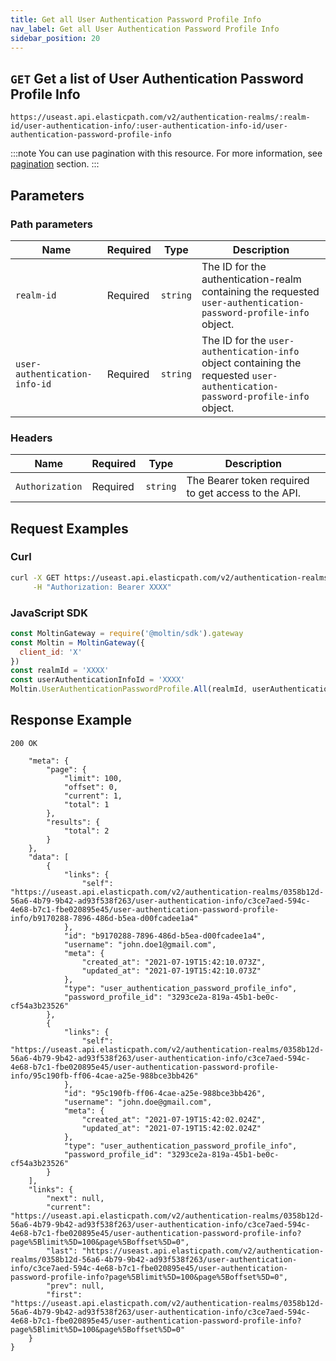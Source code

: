 ```yaml
---
title: Get all User Authentication Password Profile Info
nav_label: Get all User Authentication Password Profile Info
sidebar_position: 20
---
```



## `GET` Get a list of User Authentication Password Profile Info

```http
https://useast.api.elasticpath.com/v2/authentication-realms/:realm-id/user-authentication-info/:user-authentication-info-id/user-authentication-password-profile-info
```

:::note
You can use pagination with this resource. For more information, see [pagination](/docs/api-overview/pagination) section.
:::

## Parameters

### Path parameters

| Name | Required | Type | Description |
| --- | --- | --- | --- |
| `realm-id` | Required | `string` | The ID for the authentication-realm containing the requested `user-authentication-password-profile-info` object. |
| `user-authentication-info-id` | Required | `string` | The ID for the `user-authentication-info` object containing the requested `user-authentication-password-profile-info` object. |

### Headers

| Name | Required | Type | Description |
| --- | --- | --- | --- |
| `Authorization` | Required | `string` | The Bearer token required to get access to the API. |

## Request Examples

### Curl

```bash
curl -X GET https://useast.api.elasticpath.com/v2/authentication-realms/:realm-id/user-authentication-info/:user-authentication-info-id/user-authentication-password-profile-info/ \
     -H "Authorization: Bearer XXXX"
```

### JavaScript SDK

```javascript
const MoltinGateway = require('@moltin/sdk').gateway
const Moltin = MoltinGateway({
  client_id: 'X'
})
const realmId = 'XXXX'
const userAuthenticationInfoId = 'XXXX'
Moltin.UserAuthenticationPasswordProfile.All(realmId, userAuthenticationInfoId, null)
```

## Response Example

`200 OK`

```json{
    "meta": {
        "page": {
            "limit": 100,
            "offset": 0,
            "current": 1,
            "total": 1
        },
        "results": {
            "total": 2
        }
    },
    "data": [
        {
            "links": {
                "self": "https://useast.api.elasticpath.com/v2/authentication-realms/0358b12d-56a6-4b79-9b42-ad93f538f263/user-authentication-info/c3ce7aed-594c-4e68-b7c1-fbe020895e45/user-authentication-password-profile-info/b9170288-7896-486d-b5ea-d00fcadee1a4"
            },
            "id": "b9170288-7896-486d-b5ea-d00fcadee1a4",
            "username": "john.doe1@gmail.com",
            "meta": {
                "created_at": "2021-07-19T15:42:10.073Z",
                "updated_at": "2021-07-19T15:42:10.073Z"
            },
            "type": "user_authentication_password_profile_info",
            "password_profile_id": "3293ce2a-819a-45b1-be0c-cf54a3b23526"
        },
        {
            "links": {
                "self": "https://useast.api.elasticpath.com/v2/authentication-realms/0358b12d-56a6-4b79-9b42-ad93f538f263/user-authentication-info/c3ce7aed-594c-4e68-b7c1-fbe020895e45/user-authentication-password-profile-info/95c190fb-ff06-4cae-a25e-988bce3bb426"
            },
            "id": "95c190fb-ff06-4cae-a25e-988bce3bb426",
            "username": "john.doe@gmail.com",
            "meta": {
                "created_at": "2021-07-19T15:42:02.024Z",
                "updated_at": "2021-07-19T15:42:02.024Z"
            },
            "type": "user_authentication_password_profile_info",
            "password_profile_id": "3293ce2a-819a-45b1-be0c-cf54a3b23526"
        }
    ],
    "links": {
        "next": null,
        "current": "https://useast.api.elasticpath.com/v2/authentication-realms/0358b12d-56a6-4b79-9b42-ad93f538f263/user-authentication-info/c3ce7aed-594c-4e68-b7c1-fbe020895e45/user-authentication-password-profile-info?page%5Blimit%5D=100&page%5Boffset%5D=0",
        "last": "https://useast.api.elasticpath.com/v2/authentication-realms/0358b12d-56a6-4b79-9b42-ad93f538f263/user-authentication-info/c3ce7aed-594c-4e68-b7c1-fbe020895e45/user-authentication-password-profile-info?page%5Blimit%5D=100&page%5Boffset%5D=0",
        "prev": null,
        "first": "https://useast.api.elasticpath.com/v2/authentication-realms/0358b12d-56a6-4b79-9b42-ad93f538f263/user-authentication-info/c3ce7aed-594c-4e68-b7c1-fbe020895e45/user-authentication-password-profile-info?page%5Blimit%5D=100&page%5Boffset%5D=0"
    }
}
```
